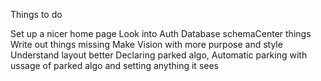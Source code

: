 Things to do

Set up a nicer home page
Look into Auth
Database schemaCenter things
Write out things missing 
Make Vision with more purpose and style
Understand layout better
Declaring parked algo,
Automatic parking with ussage of parked algo and setting anything it sees